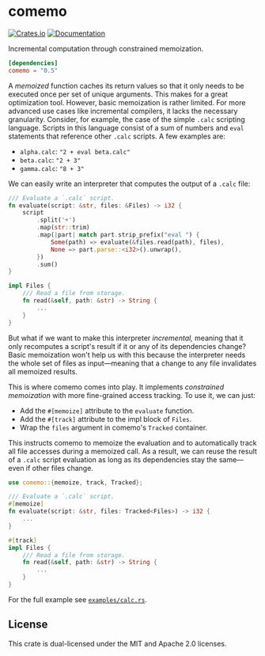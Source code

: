 # comemo
[![Crates.io](https://img.shields.io/crates/v/comemo.svg)](https://crates.io/crates/comemo)
[![Documentation](https://docs.rs/comemo/badge.svg)](https://docs.rs/comemo)

Incremental computation through constrained memoization.

```toml
[dependencies]
comemo = "0.5"
```

A _memoized_ function caches its return values so that it only needs to be
executed once per set of unique arguments. This makes for a great optimization
tool. However, basic memoization is rather limited. For more advanced use cases
like incremental compilers, it lacks the necessary granularity. Consider, for
example, the case of the simple `.calc` scripting language. Scripts in this
language consist of a sum of numbers and `eval` statements that reference other
`.calc` scripts. A few examples are:

- `alpha.calc`: `"2 + eval beta.calc"`
- `beta.calc`: `"2 + 3"`
- `gamma.calc`: `"8 + 3"`

We can easily write an interpreter that computes the output of a `.calc` file:

```rust
/// Evaluate a `.calc` script.
fn evaluate(script: &str, files: &Files) -> i32 {
    script
        .split('+')
        .map(str::trim)
        .map(|part| match part.strip_prefix("eval ") {
            Some(path) => evaluate(&files.read(path), files),
            None => part.parse::<i32>().unwrap(),
        })
        .sum()
}

impl Files {
    /// Read a file from storage.
    fn read(&self, path: &str) -> String {
        ...
    }
}
```

But what if we want to make this interpreter _incremental,_ meaning that it only
recomputes a script's result if it or any of its dependencies change? Basic
memoization won't help us with this because the interpreter needs the whole set
of files as input—meaning that a change to any file invalidates all memoized
results.

This is where comemo comes into play. It implements _constrained memoization_
with more fine-grained access tracking. To use it, we can just:

- Add the `#[memoize]` attribute to the `evaluate` function.
- Add the `#[track]` attribute to the impl block of `Files`.
- Wrap the `files` argument in comemo's `Tracked` container.

This instructs comemo to memoize the evaluation and to automatically track all
file accesses during a memoized call. As a result, we can reuse the result of a
`.calc` script evaluation as long as its dependencies stay the same—even if
other files change.

```rust
use comemo::{memoize, track, Tracked};

/// Evaluate a `.calc` script.
#[memoize]
fn evaluate(script: &str, files: Tracked<Files>) -> i32 {
    ...
}

#[track]
impl Files {
    /// Read a file from storage.
    fn read(&self, path: &str) -> String {
        ...
    }
}
```

For the full example see [`examples/calc.rs`][calc].

[calc]: https://github.com/typst/comemo/blob/main/examples/calc.rs

## License
This crate is dual-licensed under the MIT and Apache 2.0 licenses.
